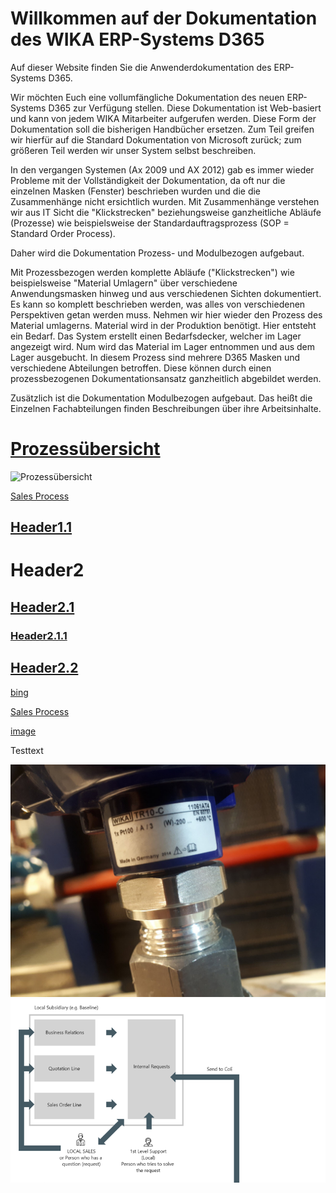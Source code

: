 # Willkommen auf der Dokumentation des WIKA ERP-Systems D365
Auf dieser Website finden Sie die Anwenderdokumentation des ERP-Systems D365.

Wir möchten Euch eine vollumfängliche Dokumentation des neuen ERP-Systems D365 zur Verfügung stellen. Diese Dokumentation ist Web-basiert und kann von jedem WIKA Mitarbeiter aufgerufen werden. Diese Form der Dokumentation soll die bisherigen Handbücher ersetzen. Zum Teil greifen wir hierfür auf die Standard Dokumentation von Microsoft zurück; zum größeren Teil werden wir unser System selbst beschreiben.

In den vergangen Systemen (Ax 2009 und AX 2012) gab es immer wieder Probleme mit der Vollständigkeit der Dokumentation, da oft nur die einzelnen Masken (Fenster) beschrieben wurden und die die Zusammenhänge nicht ersichtlich wurden. Mit Zusammenhänge verstehen wir aus IT Sicht die "Klickstrecken" beziehungsweise ganzheitliche Abläufe (Prozesse) wie beispielsweise der Standardauftragsprozess (SOP = Standard Order Process).

Daher wird die Dokumentation Prozess- und Modulbezogen aufgebaut.

Mit Prozessbezogen werden komplette Abläufe ("Klickstrecken") wie beispielsweise "Material Umlagern" über verschiedene Anwendungsmasken hinweg und aus verschiedenen Sichten dokumentiert. Es kann so komplett beschrieben werden, was alles von verschiedenen Perspektiven getan werden muss. Nehmen wir hier wieder den Prozess des Material umlagerns. Material wird in der Produktion benötigt. Hier entsteht ein Bedarf. Das System erstellt einen Bedarfsdecker, welcher im Lager angezeigt wird. Num wird das Material im Lager entnommen und aus dem Lager ausgebucht. In diesem Prozess sind mehrere D365 Masken und verschiedene Abteilungen betroffen. Diese können durch einen prozessbezogenen Dokumentationsansatz ganzheitlich abgebildet werden.

Zusätzlich ist die Dokumentation Modulbezogen aufgebaut. Das heißt die Einzelnen Fachabteilungen finden Beschreibungen über ihre Arbeitsinhalte.


# [Prozessübersicht](href)


![Prozessübersicht](./media/Prozessübersicht.png "Prozessübersicht")

[Sales Process](SalesProcess.md)

## [Header1.1](href)
# Header2
## [Header2.1](href)
### [Header2.1.1](href)
## [Header2.2](href)

[bing](http://www.bing.com)

[Sales Process](SalesProcess.md)

[image](images/img1.jpg)

Testtext

![Kitten](..\images\img1.jpg "A cute kitten")
![Example Picture](..\images\picture1.png "Example Picture")
